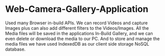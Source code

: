 # Web-Camera-Gallery-Application
Used many Browser in-build APIs. We can record Videos and capture Images plus can also add different filters to the Videos/Images. All the Media files will be saved in the applications In-Build Gallery, and we can even delete or download the media to our PC. And to store and manage the media files we have used IndexedDB as our client side storage NoSQL database.
